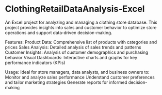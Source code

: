 # ClothingRetailDataAnalysis-Excel

An Excel project for analyzing and managing a clothing store database. This project provides insights into sales and customer behavior to optimize store operations and support data-driven decision-making.


Features:
Product Data: Comprehensive list of products with categories and prices
Sales Analysis: Detailed analysis of sales trends and patterns
Customer Insights: Analysis of customer demographics and purchasing behavior
Visual Dashboards: Interactive charts and graphs for key performance indicators (KPIs)

Usage:
Ideal for store managers, data analysts, and business owners to:
Monitor and analyze sales performance
Understand customer preferences and tailor marketing strategies
Generate reports for informed decision-making
